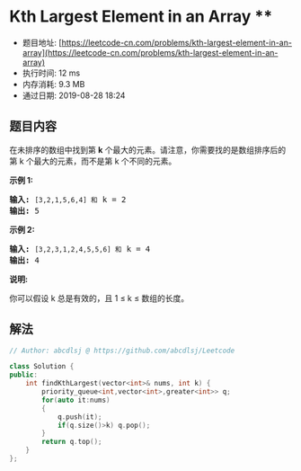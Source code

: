 # Kth Largest Element in an Array **
- 题目地址: [https://leetcode-cn.com/problems/kth-largest-element-in-an-array](https://leetcode-cn.com/problems/kth-largest-element-in-an-array)
- 执行时间: 12 ms 
- 内存消耗: 9.3 MB
- 通过日期: 2019-08-28 18:24

## 题目内容
<p>在未排序的数组中找到第 <strong>k</strong> 个最大的元素。请注意，你需要找的是数组排序后的第 k 个最大的元素，而不是第 k 个不同的元素。</p>

<p><strong>示例 1:</strong></p>

<pre><strong>输入:</strong> <code>[3,2,1,5,6,4] 和</code> k = 2
<strong>输出:</strong> 5
</pre>

<p><strong>示例 2:</strong></p>

<pre><strong>输入:</strong> <code>[3,2,3,1,2,4,5,5,6] 和</code> k = 4
<strong>输出:</strong> 4</pre>

<p><strong>说明: </strong></p>

<p>你可以假设 k 总是有效的，且 1 ≤ k ≤ 数组的长度。</p>


## 解法
```cpp
// Author: abcdlsj @ https://github.com/abcdlsj/Leetcode

class Solution {
public:
    int findKthLargest(vector<int>& nums, int k) {
        priority_queue<int,vector<int>,greater<int>> q;
        for(auto it:nums)
        {
            q.push(it);
            if(q.size()>k) q.pop();
        }
        return q.top();
    }
};

```
